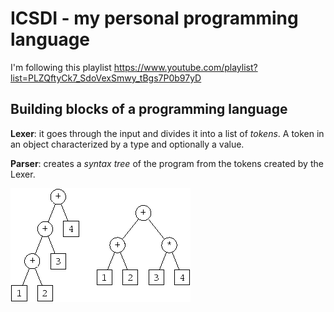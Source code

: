 # ICSDI - my personal programming language

I'm following this playlist https://www.youtube.com/playlist?list=PLZQftyCk7_SdoVexSmwy_tBgs7P0b97yD

## Building blocks of a programming language

**Lexer**: it goes through the input and divides it into a list of _tokens_. A token in an object characterized by a type and optionally a value.

**Parser**: creates a _syntax tree_ of the program from the tokens created by the Lexer.

![syntax tree](./syntax-tree.png "Syntax Tree")
